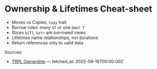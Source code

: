 # Ownership & Lifetimes Cheat-sheet

- Moves vs Copies; `Copy` trait
- Borrow rules: many `&T` or one `&mut T`
- Slices `&[T]`, `&str` are borrowed views
- Lifetimes name relationships, not durations
- Return references only to valid data

Sources:
- [TRPL Ownership](https://doc.rust-lang.org/book/ch04-00-understanding-ownership.html) — fetched_at: 2025-09-19T00:00:00Z
